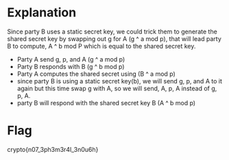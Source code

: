 # Explanation
Since party B uses a static secret key, we could trick them to generate the shared secret key by swapping out g for A (g ^ a mod p), that will lead party B to compute,
A ^ b mod P which is equal to the shared secret key.
- Party A send g, p, and A (g ^ a mod p)
- Party B responds with B (g ^ b mod p)
- Party A computes the shared secret using (B ^ a mod p)
- since party B is using a static secret key(b), we will send g, p, and A to it again but this time swap g with A, so we will send, A, p, A instead of g, p, A.
- party B will respond with the shared secret key B (A ^ b mod p)

# Flag
crypto{n07_3ph3m3r4l_3n0u6h}